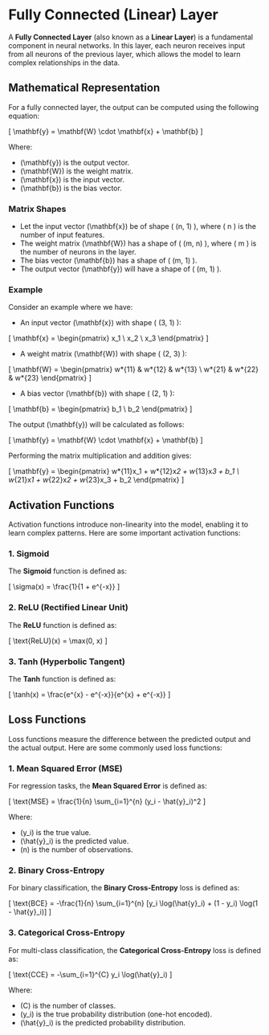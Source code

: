 # Fully Connected (Linear) Layer

A **Fully Connected Layer** (also known as a **Linear Layer**) is a fundamental component in neural networks. In this layer, each neuron receives input from all neurons of the previous layer, which allows the model to learn complex relationships in the data.

## Mathematical Representation

For a fully connected layer, the output can be computed using the following equation:

\[
\mathbf{y} = \mathbf{W} \cdot \mathbf{x} + \mathbf{b}
\]

Where:

- \(\mathbf{y}\) is the output vector.
- \(\mathbf{W}\) is the weight matrix.
- \(\mathbf{x}\) is the input vector.
- \(\mathbf{b}\) is the bias vector.

### Matrix Shapes

- Let the input vector \(\mathbf{x}\) be of shape \( (n, 1) \), where \( n \) is the number of input features.
- The weight matrix \(\mathbf{W}\) has a shape of \( (m, n) \), where \( m \) is the number of neurons in the layer.
- The bias vector \(\mathbf{b}\) has a shape of \( (m, 1) \).
- The output vector \(\mathbf{y}\) will have a shape of \( (m, 1) \).

### Example

Consider an example where we have:

- An input vector \(\mathbf{x}\) with shape \( (3, 1) \):

\[
\mathbf{x} = \begin{pmatrix}
x_1 \\
x_2 \\
x_3
\end{pmatrix}
\]

- A weight matrix \(\mathbf{W}\) with shape \( (2, 3) \):

\[
\mathbf{W} = \begin{pmatrix}
w*{11} & w*{12} & w*{13} \\
w*{21} & w*{22} & w*{23}
\end{pmatrix}
\]

- A bias vector \(\mathbf{b}\) with shape \( (2, 1) \):

\[
\mathbf{b} = \begin{pmatrix}
b_1 \\
b_2
\end{pmatrix}
\]

The output \(\mathbf{y}\) will be calculated as follows:

\[
\mathbf{y} = \mathbf{W} \cdot \mathbf{x} + \mathbf{b}
\]

Performing the matrix multiplication and addition gives:

\[
\mathbf{y} = \begin{pmatrix}
w*{11}x_1 + w*{12}x*2 + w*{13}x*3 + b_1 \\
w*{21}x*1 + w*{22}x*2 + w*{23}x_3 + b_2
\end{pmatrix}
\]

## Activation Functions

Activation functions introduce non-linearity into the model, enabling it to learn complex patterns. Here are some important activation functions:

### 1. Sigmoid

The **Sigmoid** function is defined as:

\[
\sigma(x) = \frac{1}{1 + e^{-x}}
\]

### 2. ReLU (Rectified Linear Unit)

The **ReLU** function is defined as:

\[
\text{ReLU}(x) = \max(0, x)
\]

### 3. Tanh (Hyperbolic Tangent)

The **Tanh** function is defined as:

\[
\tanh(x) = \frac{e^{x} - e^{-x}}{e^{x} + e^{-x}}
\]

## Loss Functions

Loss functions measure the difference between the predicted output and the actual output. Here are some commonly used loss functions:

### 1. Mean Squared Error (MSE)

For regression tasks, the **Mean Squared Error** is defined as:

\[
\text{MSE} = \frac{1}{n} \sum\_{i=1}^{n} (y_i - \hat{y}\_i)^2
\]

Where:

- \(y_i\) is the true value.
- \(\hat{y}\_i\) is the predicted value.
- \(n\) is the number of observations.

### 2. Binary Cross-Entropy

For binary classification, the **Binary Cross-Entropy** loss is defined as:

\[
\text{BCE} = -\frac{1}{n} \sum\_{i=1}^{n} [y_i \log(\hat{y}_i) + (1 - y_i) \log(1 - \hat{y}_i)]
\]

### 3. Categorical Cross-Entropy

For multi-class classification, the **Categorical Cross-Entropy** loss is defined as:

\[
\text{CCE} = -\sum\_{i=1}^{C} y_i \log(\hat{y}\_i)
\]

Where:

- \(C\) is the number of classes.
- \(y_i\) is the true probability distribution (one-hot encoded).
- \(\hat{y}\_i\) is the predicted probability distribution.
